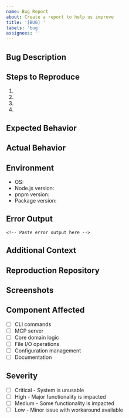 ```yaml
---
name: Bug Report
about: Create a report to help us improve
title: '[BUG] '
labels: 'bug'
assignees: ''
---
```


## Bug Description

<!-- A clear and concise description of what the bug is -->

## Steps to Reproduce

1. <!-- First step -->
2. <!-- Second step -->
3. <!-- Third step -->
4. <!-- See error -->

## Expected Behavior

<!-- A clear and concise description of what you expected to happen -->

## Actual Behavior

<!-- A clear and concise description of what actually happened -->

## Environment

- OS: <!-- e.g., Ubuntu 22.04, macOS Ventura, Windows 11 -->
- Node.js version: <!-- e.g., 20.x -->
- pnpm version: <!-- e.g., 8.x -->
- Package version: <!-- e.g., 0.1.0 -->

## Error Output

<!-- If applicable, add error messages or logs -->

```
<!-- Paste error output here -->
```

## Additional Context

<!-- Add any other context about the problem here -->

## Reproduction Repository

<!-- If possible, provide a minimal reproduction repository -->

## Screenshots

<!-- If applicable, add screenshots to help explain your problem -->

## Component Affected

<!-- Which part of the system is affected? -->

- [ ] CLI commands
- [ ] MCP server
- [ ] Core domain logic
- [ ] File I/O operations
- [ ] Configuration management
- [ ] Documentation

## Severity

- [ ] Critical - System is unusable
- [ ] High - Major functionality is impacted
- [ ] Medium - Some functionality is impacted
- [ ] Low - Minor issue with workaround available
